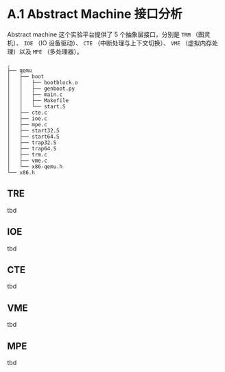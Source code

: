 # A.1 Abstract Machine 接口分析

Abstract machine 这个实验平台提供了 5 个抽象层接口，分别是 `TRM` （图灵机）、 `IOE` （IO 设备驱动）、 `CTE` （中断处理与上下文切换）、 `VME` （虚拟内存处理）以及 `MPE` （多处理器）。

```
.
├── qemu
│   ├── boot
│   │   ├── bootblock.o
│   │   ├── genboot.py
│   │   ├── main.c
│   │   ├── Makefile
│   │   └── start.S
│   ├── cte.c
│   ├── ioe.c
│   ├── mpe.c
│   ├── start32.S
│   ├── start64.S
│   ├── trap32.S
│   ├── trap64.S
│   ├── trm.c
│   ├── vme.c
│   └── x86-qemu.h
└── x86.h
```

## TRE

tbd

## IOE

tbd

## CTE

tbd

## VME

tbd

## MPE

tbd
